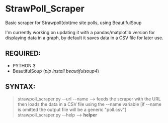 # StrawPoll_Scraper
Basic scraper for Strawpoll(dot)me site polls, using BeautifulSoup

I'm currently working on updating it with a pandas/matplotlib version for displaying data in a graph, by default it saves data in a CSV file for later use.

##  REQUIRED:

* PYTHON 3
* BeautifulSoup (*pip install beautifulsoup4*)

##  SYNTAX:

> strawpoll_scraper.py --url <POLL-RESULTS-URL> --name <CSV-FILE-NAME-WITHOUT-EXTENSION> --> feeds the scraper with the URL then loads the data in a CSV file using the --name variable [if --name is omitted the output file will be a generic "poll.csv"]
> strawpoll_scraper.py --help                                                            --> **helper**
